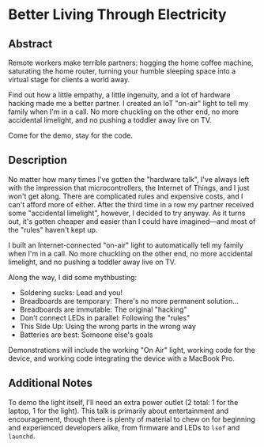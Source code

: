 # Better Living Through Electricity

## Abstract

Remote workers make terrible partners: hogging the home coffee machine, saturating the home router, turning your humble sleeping space into a virtual stage for clients a world away.

Find out how a little empathy, a little ingenuity, and a lot of hardware hacking made me a better partner. I created an IoT "on-air" light to tell my family when I'm in a call. No more chuckling on the other end, no more accidental limelight, and no pushing a toddler away live on TV.

Come for the demo, stay for the code.

## Description

No matter how many times I've gotten the "hardware talk", I've always left with the impression that microcontrollers, the Internet of Things, and I just won't get along. There are complicated rules and expensive costs, and I can't afford more of either. After the third time in a row my partner received some "accidental limelight", however, I decided to try anyway. As it turns out, it's gotten cheaper and easier than I could have imagined—and most of the "rules" haven't kept up.

I built an Internet-connected "on-air" light to automatically tell my family when I'm in a call. No more chuckling on the other end, no more accidental limelight, and no pushing a toddler away live on TV.

Along the way, I did some mythbusting:

- Soldering sucks: Lead and you!
- Breadboards are temporary: There's no more permanent solution...
- Breadboards are immutable: The original "hacking"
- Don't connect LEDs in parallel: Following the "rules"
- This Side Up: Using the wrong parts in the wrong way
- Batteries are best: Someone else's goals

Demonstrations will include the working "On Air" light, working code for the device, and working code integrating the device with a MacBook Pro.

## Additional Notes

To demo the light itself, I'll need an extra power outlet (2 total: 1 for the laptop, 1 for the light). This talk is primarily about entertainment and encouragement, though there is plenty of material to chew on for beginning and experienced developers alike, from firmware and LEDs to `lsof` and `launchd`.
